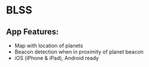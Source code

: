 # BLSS

## App Features:
- Map with location of planets
- Beacon detection when in proximity of planet beacon
- iOS (iPhone & iPad), Android ready

